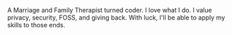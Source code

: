 A Marriage and Family Therapist turned coder. I love what I do. I value privacy, security, FOSS, and giving back. With luck, I'll be able to apply my skills to those ends. 
